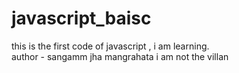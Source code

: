 # javascript_baisc
this is the first code of javascript , i am learning. <br>
author - sangamm jha mangrahata 
i am not the villan 